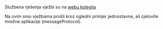 Službena rješenja vježbi su na [webu kolegija](https://web.math.pmf.unizg.hr/nastava/mreze/slideovi.php)

Na ovim smo vježbama prošli kroz ogledni primjer jednostavne, ali cjelovite mrežne aplikacije (messageProtocol).




